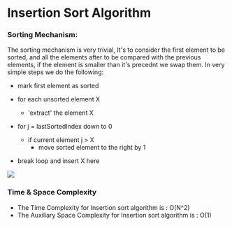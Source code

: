 # Insertion Sort Algorithm

### Sorting Mechanism:

The sorting mechanism is very trivial, It's to consider the first element to be sorted, and all the elements after to be compared with the previous elements, if the element is smaller than it's precednt we swap them. In very simple steps we do the following: 

* mark first element as sorted
* for each unsorted element X
    - 'extract' the element X
    
* for j = lastSortedIndex down to 0
    - if current element j > X
        * move sorted element to the right by 1

* break loop and insert X here

![](./Insertion.gif)
####
### Time & Space Complexity
- The Time Complexity for Insertion sort algorithm is : O(N^2)
- The Auxiliary Space Complexity for Insertion sort algorithm is : O(1)

